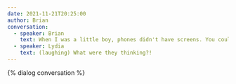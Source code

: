 ```yaml
---
date: 2021-11-21T20:25:00
author: Brian
conversation: 
  - speaker: Brian
    text: When I was a little boy, phones didn't have screens. You could only call and talk to people on the phone.
  - speaker: Lydia
    text: (laughing) What were they thinking?!
---
```

{% dialog conversation %}